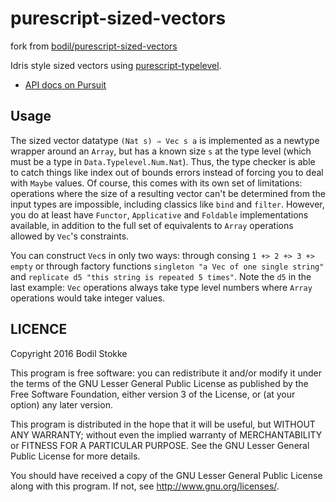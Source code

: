 # purescript-sized-vectors

fork from [bodil/purescript-sized-vectors](https://github.com/bodil/purescript-sized-vectors)


Idris style sized vectors using [purescript-typelevel](https://github.com/bodil/purescript-typelevel).

* [API docs on Pursuit](http://pursuit.purescript.org/packages/purescript-sized-vectors/)

## Usage

The sized vector datatype `(Nat s) ⇒ Vec s a` is implemented as a newtype wrapper around an `Array`, but has a known size `s` at the type level (which must be a type in `Data.Typelevel.Num.Nat`). Thus, the type checker is able to catch things like index out of bounds errors instead of forcing you to deal with `Maybe` values. Of course, this comes with its own set of limitations: operations where the size of a resulting vector can't be determined from the input types are impossible, including classics like `bind` and `filter`. However, you do at least have `Functor`, `Applicative` and `Foldable` implementations available, in addition to the full set of equivalents to `Array` operations allowed by `Vec`'s constraints.

You can construct `Vec`s in only two ways: through consing `1 +> 2 +> 3 +> empty` or through factory functions `singleton "a Vec of one single string"` and `replicate d5 "this string is repeated 5 times"`. Note the `d5` in the last example: `Vec` operations always take type level numbers where `Array` operations would take integer values.

## LICENCE

Copyright 2016 Bodil Stokke

This program is free software: you can redistribute it and/or modify
it under the terms of the GNU Lesser General Public License as
published by the Free Software Foundation, either version 3 of the
License, or (at your option) any later version.

This program is distributed in the hope that it will be useful, but
WITHOUT ANY WARRANTY; without even the implied warranty of
MERCHANTABILITY or FITNESS FOR A PARTICULAR PURPOSE. See the GNU
Lesser General Public License for more details.

You should have received a copy of the GNU Lesser General Public
License along with this program. If not, see
<http://www.gnu.org/licenses/>.
